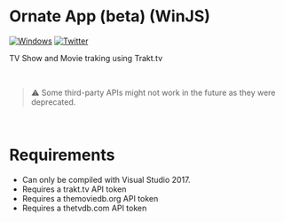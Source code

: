 Ornate App (beta) (WinJS)
=====

[![Windows](https://badgen.net/badge/icon/windows?icon=windows&label)](https://www.microsoft.com/p/ornate-preview/9nblggh202b5)
[![Twitter](https://badgen.net/badge/icon/twitter?icon=twitter&label)](https://twitter.com/bogascorp)

TV Show and Movie traking using Trakt.tv

<br>

> ⚠️ Some third-party APIs might not work in the future as they were deprecated.

<br>

# Requirements

- Can only be compiled with Visual Studio 2017.
- Requires a trakt.tv API token
- Requires a themoviedb.org API token
- Requires a thetvdb.com API token